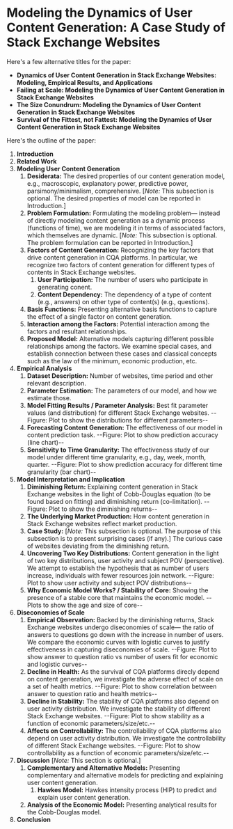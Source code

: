 # Modeling the Dynamics of User Content Generation: A Case Study of Stack Exchange Websites
Here's a few alternative titles for the paper:
- **Dynamics of User Content Generation in Stack Exchange Websites: Modeling, Empirical Results, and Applications**
- **Failing at Scale: Modeling the Dynamics of User Content Generation in Stack Exchange Websites**
- **The Size Conundrum: Modeling the Dynamics of User Content Generation in Stack Exchange Websites**
- **Survival of the Fittest, not Fattest: Modeling the Dynamics of User Content Generation in Stack Exchange Websites**


Here's the outline of the paper:
1. **Introduction**
2. **Related Work**
3. **Modeling User Content Generation**
   1. **Desiderata:** The desired properties of our content generation model, e.g., macroscopic, explanatory power, predictive power, parsimony/minimalism, comprehensive. [*Note:* This subsection is optional. The desired properties of model can be reported in Introduction.]
   2. **Problem Formulation:** Formulating the modeling problem— instead of directly modeling content generation as a dynamic process (functions of time), we are modeling it in terms of associated factors, which themselves are dynamic.  [*Note:* This subsection is optional. The problem formulation can be reported in Introduction.]
   3. **Factors of Content Generation:** Recognizing the key factors that drive content generation in CQA platforms. In particular, we recognize two factors of content generation for different types of contents in Stack Exchange websites. 
       1. **User Participation:** The number of users who participate in generating conent.
       2. **Content Dependency:**  The dependency of a type of content (e.g., answers) on other type of content(s) (e.g., questions).
   4. **Basis Functions:** Presenting alternative basis functions to capture the effect of a single factor on content generation. 
   5. **Interaction among the Factors:** Potential interaction among the factors and resultant relationships. 
   6. **Proposed Model:** Alternative models capturing different possible relationships among the factors. We examine special cases, and establish connection between these cases and classical concepts such as the law of the minimum, economic production, etc.
4. **Empirical Analysis**
   1. **Dataset Description:** Number of websites, time period and other relevant description.
   2. **Parameter Estimation:** The parameters of our model, and how we estimate those.
   3. **Model Fitting Results / Parameter Analysis:** Best fit parameter values (and distribution) for different Stack Exchange websites. --Figure: Plot to show the distributions for different parameters--
   4. **Forecasting Content Generation:** The effectiveness of our model in content prediction task. --Figure: Plot to show prediction accuracy (line chart)-- 
   5. **Sensitivity to Time Granularity:** The effectiveness study of our model under different time granularity, e.g., day, week, month, quarter. --Figure: Plot to show prediction accuracy for different time granularity (bar chart)-- 
4. **Model Interpretation and Implication**
   1. **Diminishing Return:** Explaining content generation in Stack Exchange websites in the light of Cobb-Douglas equation (to be found based on fitting) and diminishing return (co-limitation). --Figure: Plot to show the diminishing returns--   
   2. **The Underlying Market Production:** How content generation in Stack Exchange websites reflect market production.
   3. **Case Study:** [*Note:* This subsection is optional. The purpose of this subsection is to present surprising cases (if any).] The curious case of websites deviating from the diminishing return.
   4. **Uncovering Two Key Distributions:** Content generation in the light of two key distributions, user activity and subject POV (perspective). We attempt to establish the hypothesis that as number of users increase, individuals with fewer resources join network. --Figure: Plot to show user activity and subject POV distributions-- 
   5. **Why Economic Model Works? / Stability of Core:** Showing the presence of a stable core that maintains the economic model. --Plots to show the age and size of core--
6. **Diseconomies of Scale** 
   1. **Empirical Observation:** Backed by the diminishing returns, Stack Exchange websites undergo diseconomies of scale— the ratio of answers to questions go down with the increase in number of users. We compare the economic curves with logistic curves to justify effectiveness in capturing diseconomies of scale. --Figure: Plot to show answer to question ratio vs number of users fit for economic and logistic curves--  
   2. **Decline in Health:** As the survival of CQA platforms direcly depend on content generation, we investigate the adverse effect of scale on a set of health metrics. --Figure: Plot to show correlation between answer to question ratio and health metrics-- 
   3. **Decline in Stability:** The stability of CQA platforms also depend on user activity distribution. We investigate the stability of different Stack Exchange websites. --Figure: Plot to show stability as a function of economic parameters/size/etc.--
   4. **Affects on Controllability:** The controllability of CQA platforms also depend on user activity distribution. We investigate the controllability of different Stack Exchange websites. --Figure: Plot to show controllability as a function of economic parameters/size/etc.--
7. **Discussion**  [*Note:* This section is optional.]
   1. **Complementary and Alternative Models:** Presenting complementary and alternative models for predicting and explaining user content generation.
       1. **Hawkes Model:** Hawkes intensity process (HIP) to predict and explain user content generation.
   2. **Analysis of the Economic Model:** Presenting analytical results for the Cobb-Douglas model.
8. **Conclusion**
